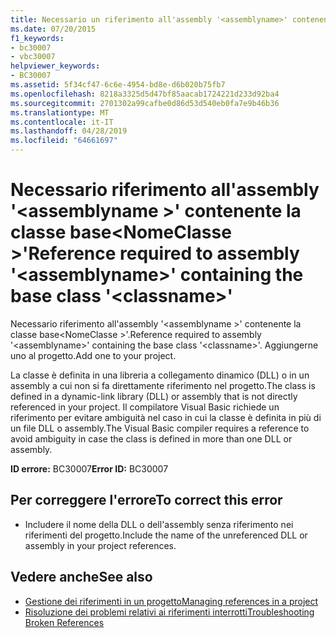 ```yaml
---
title: Necessario un riferimento all'assembly '<assemblyname>' contenente la classe base '<classname>'
ms.date: 07/20/2015
f1_keywords:
- bc30007
- vbc30007
helpviewer_keywords:
- BC30007
ms.assetid: 5f34cf47-6c6e-4954-bd8e-d6b020b75fb7
ms.openlocfilehash: 8218a3325d5d47bf85aacab1724221d233d92ba4
ms.sourcegitcommit: 2701302a99cafbe0d86d53d540eb0fa7e9b46b36
ms.translationtype: MT
ms.contentlocale: it-IT
ms.lasthandoff: 04/28/2019
ms.locfileid: "64661697"
---
```

# <a name="reference-required-to-assembly-assemblyname-containing-the-base-class-classname"></a><span data-ttu-id="1445f-102">Necessario riferimento all'assembly '\<assemblyname >' contenente la classe base\<NomeClasse >'</span><span class="sxs-lookup"><span data-stu-id="1445f-102">Reference required to assembly '\<assemblyname>' containing the base class '\<classname>'</span></span>
<span data-ttu-id="1445f-103">Necessario riferimento all'assembly '\<assemblyname >' contenente la classe base\<NomeClasse >'.</span><span class="sxs-lookup"><span data-stu-id="1445f-103">Reference required to assembly '\<assemblyname>' containing the base class '\<classname>'.</span></span> <span data-ttu-id="1445f-104">Aggiungerne uno al progetto.</span><span class="sxs-lookup"><span data-stu-id="1445f-104">Add one to your project.</span></span>  
  
 <span data-ttu-id="1445f-105">La classe è definita in una libreria a collegamento dinamico (DLL) o in un assembly a cui non si fa direttamente riferimento nel progetto.</span><span class="sxs-lookup"><span data-stu-id="1445f-105">The class is defined in a dynamic-link library (DLL) or assembly that is not directly referenced in your project.</span></span> <span data-ttu-id="1445f-106">Il compilatore Visual Basic richiede un riferimento per evitare ambiguità nel caso in cui la classe è definita in più di un file DLL o assembly.</span><span class="sxs-lookup"><span data-stu-id="1445f-106">The Visual Basic compiler requires a reference to avoid ambiguity in case the class is defined in more than one DLL or assembly.</span></span>  
  
 <span data-ttu-id="1445f-107">**ID errore:** BC30007</span><span class="sxs-lookup"><span data-stu-id="1445f-107">**Error ID:** BC30007</span></span>  
  
## <a name="to-correct-this-error"></a><span data-ttu-id="1445f-108">Per correggere l'errore</span><span class="sxs-lookup"><span data-stu-id="1445f-108">To correct this error</span></span>  
  
- <span data-ttu-id="1445f-109">Includere il nome della DLL o dell'assembly senza riferimento nei riferimenti del progetto.</span><span class="sxs-lookup"><span data-stu-id="1445f-109">Include the name of the unreferenced DLL or assembly in your project references.</span></span>  
  
## <a name="see-also"></a><span data-ttu-id="1445f-110">Vedere anche</span><span class="sxs-lookup"><span data-stu-id="1445f-110">See also</span></span>

- [<span data-ttu-id="1445f-111">Gestione dei riferimenti in un progetto</span><span class="sxs-lookup"><span data-stu-id="1445f-111">Managing references in a project</span></span>](/visualstudio/ide/managing-references-in-a-project)
- [<span data-ttu-id="1445f-112">Risoluzione dei problemi relativi ai riferimenti interrotti</span><span class="sxs-lookup"><span data-stu-id="1445f-112">Troubleshooting Broken References</span></span>](/visualstudio/ide/troubleshooting-broken-references)
